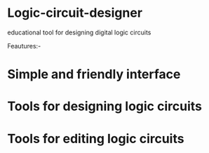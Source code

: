 # Logic-circuit-designer
educational tool for designing digital logic circuits

Feautures:-
# Simple and friendly interface
# Tools for designing logic circuits
# Tools for editing logic circuits
